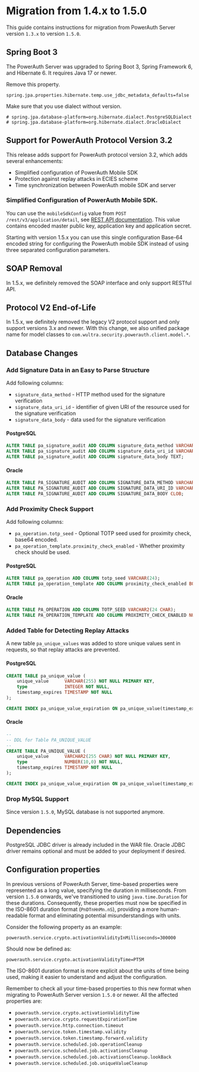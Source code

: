 # Migration from 1.4.x to 1.5.0

This guide contains instructions for migration from PowerAuth Server version `1.3.x` to version `1.5.0`.

## Spring Boot 3

The PowerAuth Server was upgraded to Spring Boot 3, Spring Framework 6, and Hibernate 6.
It requires Java 17 or newer.

Remove this property.

`spring.jpa.properties.hibernate.temp.use_jdbc_metadata_defaults=false`

Make sure that you use dialect without version.

```properties
# spring.jpa.database-platform=org.hibernate.dialect.PostgreSQLDialect
# spring.jpa.database-platform=org.hibernate.dialect.OracleDialect
```

## Support for PowerAuth Protocol Version 3.2

This release adds support for PowerAuth protocol version 3.2, which adds several enhancements:
- Simplified configuration of PowerAuth Mobile SDK
- Protection against replay attacks in ECIES scheme
- Time synchronization between PowerAuth mobile SDK and server

### Simplified Configuration of PowerAuth Mobile SDK. 

You can use the `mobileSdkConfig` value from `POST /rest/v3/application/detail`, see [REST API documentation](https://github.com/wultra/powerauth-server/blob/develop/docs/WebServices-Methods.md#method-getapplicationdetail). This value contains encoded master public key, application key and application secret.

Starting with version 1.5.x you can use this single configuration Base-64 encoded string for configuring the PowerAuth mobile SDK instead of using three separated configuration parameters.

## SOAP Removal

In 1.5.x, we definitely removed the SOAP interface and only support RESTful API.

## Protocol V2 End-of-Life

In 1.5.x, we definitely removed the legacy V2 protocol support and only support versions 3.x and newer. With this change, we also unified package name for model classes to `com.wultra.security.powerauth.client.model.*`.

## Database Changes

### Add Signature Data in an Easy to Parse Structure

Add following columns:
 - `signature_data_method` - HTTP method used for the signature verification
 - `signature_data_uri_id` - identifier of given URI of the resource used for the signature verification
 - `signature_data_body` - data used for the signature verification

#### PostgreSQL

```sql
ALTER TABLE pa_signature_audit ADD COLUMN signature_data_method VARCHAR(32);
ALTER TABLE pa_signature_audit ADD COLUMN signature_data_uri_id VARCHAR(255);
ALTER TABLE pa_signature_audit ADD COLUMN signature_data_body TEXT;
```

#### Oracle

```sql
ALTER TABLE PA_SIGNATURE_AUDIT ADD COLUMN SIGNATURE_DATA_METHOD VARCHAR2(32 CHAR);
ALTER TABLE PA_SIGNATURE_AUDIT ADD COLUMN SIGNATURE_DATA_URI_ID VARCHAR2(255 CHAR);
ALTER TABLE PA_SIGNATURE_AUDIT ADD COLUMN SIGNATURE_DATA_BODY CLOB;
```


### Add Proximity Check Support

Add following columns:
- `pa_operation.totp_seed` - Optional TOTP seed used for proximity check, base64 encoded.
- `pa_operation_template.proximity_check_enabled` - Whether proximity check should be used.


#### PostgreSQL

```sql
ALTER TABLE pa_operation ADD COLUMN totp_seed VARCHAR(24);
ALTER TABLE pa_operation_template ADD COLUMN proximity_check_enabled BOOLEAN NOT NULL DEFAULT FALSE;
```


#### Oracle

```sql
ALTER TABLE PA_OPERATION ADD COLUMN TOTP_SEED VARCHAR2(24 CHAR);
ALTER TABLE PA_OPERATION_TEMPLATE ADD COLUMN PROXIMITY_CHECK_ENABLED NUMBER(1, 0) DEFAULT 0 NOT NULL;
```

### Added Table for Detecting Replay Attacks

A new table `pa_unique_values` was added to store unique values sent in requests, so that replay attacks are prevented.

#### PostgreSQL

```sql
CREATE TABLE pa_unique_value (
    unique_value      VARCHAR(255) NOT NULL PRIMARY KEY,
    type              INTEGER NOT NULL,
    timestamp_expires TIMESTAMP NOT NULL
);

CREATE INDEX pa_unique_value_expiration ON pa_unique_value(timestamp_expires);
```

#### Oracle

```sql
--
-- DDL for Table PA_UNIQUE_VALUE
--
CREATE TABLE PA_UNIQUE_VALUE (
    unique_value      VARCHAR2(255 CHAR) NOT NULL PRIMARY KEY,
    type              NUMBER(10,0) NOT NULL,
    timestamp_expires TIMESTAMP NOT NULL
);

CREATE INDEX pa_unique_value_expiration ON pa_unique_value(timestamp_expires);
```

### Drop MySQL Support

Since version `1.5.0`, MySQL database is not supported anymore.


## Dependencies

PostgreSQL JDBC driver is already included in the WAR file.
Oracle JDBC driver remains optional and must be added to your deployment if desired.

## Configuration properties

In previous versions of PowerAuth Server, time-based properties were represented as a long value, specifying the
duration in milliseconds. From version `1.5.0` onwards, we've transitioned to using `java.time.Duration` for these
durations. Consequently, these properties must now be specified in the ISO-8601 duration format (`PnDTnHnMn.nS`),
providing a more human-readable format and eliminating potential misunderstandings with units.

Consider the following property as an example:

```properties
powerauth.service.crypto.activationValidityInMilliseconds=300000
```

Should now be defined as:

```properties
powerauth.service.crypto.activationValidityTime=PT5M
```

The ISO-8601 duration format is more explicit about the units of time being used, making it easier to understand and
adjust the configuration.

Remember to check all your time-based properties to this new format when migrating to PowerAuth Server version `1.5.0`
or newer. All the affected properties are:

- `powerauth.service.crypto.activationValidityTime`
- `powerauth.service.crypto.requestExpirationTime`
- `powerauth.service.http.connection.timeout`
- `powerauth.service.token.timestamp.validity`
- `powerauth.service.token.timestamp.forward.validity`
- `powerauth.service.scheduled.job.operationCleanup`
- `powerauth.service.scheduled.job.activationsCleanup`
- `powerauth.service.scheduled.job.activationsCleanup.lookBack`
- `powerauth.service.scheduled.job.uniqueValueCleanup`
